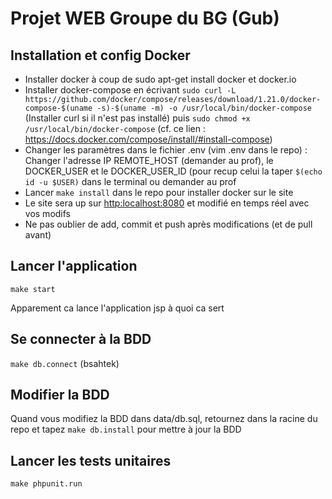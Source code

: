 # Projet WEB Groupe du BG (Gub)

## Installation et config Docker
* Installer docker à coup de sudo apt-get install docker et docker.io
* Installer docker-compose en écrivant `sudo curl -L https://github.com/docker/compose/releases/download/1.21.0/docker-compose-$(uname -s)-$(uname -m) -o /usr/local/bin/docker-compose` (Installer curl si il n'est pas installé) puis `sudo chmod +x /usr/local/bin/docker-compose` (cf. ce lien : https://docs.docker.com/compose/install/#install-compose)
* Changer les paramètres dans le fichier .env (vim .env dans le repo) : Changer l'adresse IP REMOTE\_HOST (demander au prof), le DOCKER\_USER et le DOCKER\_USER\_ID (pour recup celui la taper `$(echo id -u $USER)` dans le terminal ou demander au prof
* Lancer `make install` dans le repo pour installer docker sur le site
* Le site sera up sur [http:localhost:8080](http:localhost:8080) et modifié en temps réel avec vos modifs
* Ne pas oublier de add, commit et push après modifications (et de pull avant)

## Lancer l'application
`make start`

Apparement ca lance l'application jsp à quoi ca sert

## Se connecter à la BDD
`make db.connect` (bsahtek)

## Modifier la BDD

Quand vous modifiez la BDD dans data/db.sql, retournez dans la racine du repo et tapez `make db.install` pour mettre à jour la BDD

## Lancer les tests unitaires
`make phpunit.run`
